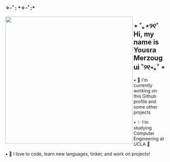 <h3>✧･ﾟ: *✧･ﾟ:*</h3>

<!--
**y707171/y707171** is a ✨ _special_ ✨ repository because its `README.md` (this file) appears on your GitHub profile.-->
<img align = "left" src = "https://github.com/y707171/y707171/assets/158012680/2f89dc0d-f60e-4357-acec-ba7f54919712" width = "400px">

<h2> ⋆ ˚｡⋆୨୧˚ Hi, my name is Yousra Merzougui ˚୨୧⋆｡˚ ⋆</h2>

   • 🎀  I’m currently working on this Github profile and some other projects 

   • ✨  I’m studying Computer Engineering at UCLA 🐻

   • 🍰  I love to code, learn new languages, tinker, and work on projects!
